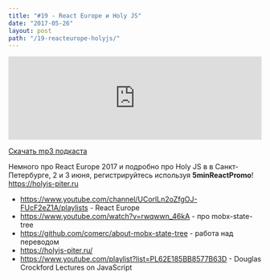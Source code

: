 ```yaml
---
title: "#19 - React Europe и Holy JS"
date: "2017-05-26"
layout: post
path: "/19-reacteurope-holyjs/"
---
```


<iframe width="100%" height="166" scrolling="no" frameborder="no" src="https://w.soundcloud.com/player/?url=https%3A//api.soundcloud.com/tracks/324575498&amp;color=ff5500&amp;auto_play=false&amp;hide_related=false&amp;show_comments=true&amp;show_user=true&amp;show_reposts=false"></iframe>

<a href="https://5minreact.podster.fm/19/download/audio.mp3?download=yes&media=file"><i class="fa fa-download"></i> Скачать mp3 подкаста</a>

Немного про React Europe 2017 и подробно про Holy JS в в Санкт-Петербурге, 2 и 3 июня, регистрируйтесь используя **5minReactPromo**! https://holyjs-piter.ru

- https://www.youtube.com/channel/UCorlLn2oZfgOJ-FUcF2eZ1A/playlists - React Europe
- https://www.youtube.com/watch?v=rwqwwn_46kA - про mobx-state-tree
- https://github.com/comerc/about-mobx-state-tree - работа над переводом
- https://holyjs-piter.ru/
- https://www.youtube.com/playlist?list=PL62E185BB8577B63D - Douglas Crockford Lectures on JavaScript
